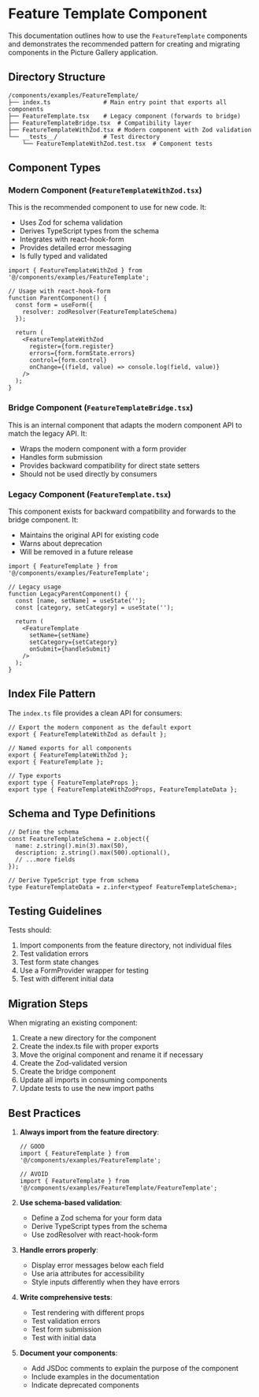 # Feature Template Component

This documentation outlines how to use the `FeatureTemplate` components and demonstrates the recommended pattern for creating and migrating components in the Picture Gallery application.

## Directory Structure

```
/components/examples/FeatureTemplate/
├── index.ts               # Main entry point that exports all components
├── FeatureTemplate.tsx    # Legacy component (forwards to bridge)
├── FeatureTemplateBridge.tsx  # Compatibility layer
├── FeatureTemplateWithZod.tsx # Modern component with Zod validation
└── __tests__/             # Test directory
    └── FeatureTemplateWithZod.test.tsx  # Component tests
```

## Component Types

### Modern Component (`FeatureTemplateWithZod.tsx`)

This is the recommended component to use for new code. It:

- Uses Zod for schema validation
- Derives TypeScript types from the schema
- Integrates with react-hook-form
- Provides detailed error messaging
- Is fully typed and validated

```tsx
import { FeatureTemplateWithZod } from '@/components/examples/FeatureTemplate';

// Usage with react-hook-form
function ParentComponent() {
  const form = useForm({
    resolver: zodResolver(FeatureTemplateSchema)
  });
  
  return (
    <FeatureTemplateWithZod
      register={form.register}
      errors={form.formState.errors}
      control={form.control}
      onChange={(field, value) => console.log(field, value)}
    />
  );
}
```

### Bridge Component (`FeatureTemplateBridge.tsx`)

This is an internal component that adapts the modern component API to match the legacy API. It:

- Wraps the modern component with a form provider
- Handles form submission
- Provides backward compatibility for direct state setters
- Should not be used directly by consumers

### Legacy Component (`FeatureTemplate.tsx`)

This component exists for backward compatibility and forwards to the bridge component. It:

- Maintains the original API for existing code
- Warns about deprecation
- Will be removed in a future release

```tsx
import { FeatureTemplate } from '@/components/examples/FeatureTemplate';

// Legacy usage
function LegacyParentComponent() {
  const [name, setName] = useState('');
  const [category, setCategory] = useState('');
  
  return (
    <FeatureTemplate
      setName={setName}
      setCategory={setCategory}
      onSubmit={handleSubmit}
    />
  );
}
```

## Index File Pattern

The `index.ts` file provides a clean API for consumers:

```tsx
// Export the modern component as the default export
export { FeatureTemplateWithZod as default };

// Named exports for all components
export { FeatureTemplateWithZod };
export { FeatureTemplate };

// Type exports
export type { FeatureTemplateProps };
export type { FeatureTemplateWithZodProps, FeatureTemplateData };
```

## Schema and Type Definitions

```tsx
// Define the schema
const FeatureTemplateSchema = z.object({
  name: z.string().min(3).max(50),
  description: z.string().max(500).optional(),
  // ...more fields
});

// Derive TypeScript type from schema
type FeatureTemplateData = z.infer<typeof FeatureTemplateSchema>;
```

## Testing Guidelines

Tests should:

1. Import components from the feature directory, not individual files
2. Test validation errors
3. Test form state changes
4. Use a FormProvider wrapper for testing
5. Test with different initial data

## Migration Steps

When migrating an existing component:

1. Create a new directory for the component
2. Create the index.ts file with proper exports
3. Move the original component and rename it if necessary
4. Create the Zod-validated version
5. Create the bridge component
6. Update all imports in consuming components
7. Update tests to use the new import paths

## Best Practices

1. **Always import from the feature directory**:
   ```tsx
   // GOOD
   import { FeatureTemplate } from '@/components/examples/FeatureTemplate';
   
   // AVOID
   import { FeatureTemplate } from '@/components/examples/FeatureTemplate/FeatureTemplate';
   ```

2. **Use schema-based validation**:
   - Define a Zod schema for your form data
   - Derive TypeScript types from the schema
   - Use zodResolver with react-hook-form

3. **Handle errors properly**:
   - Display error messages below each field
   - Use aria attributes for accessibility
   - Style inputs differently when they have errors

4. **Write comprehensive tests**:
   - Test rendering with different props
   - Test validation errors
   - Test form submission
   - Test with initial data

5. **Document your components**:
   - Add JSDoc comments to explain the purpose of the component
   - Include examples in the documentation
   - Indicate deprecated components
